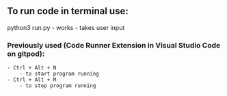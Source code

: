 ## To run code in terminal use:
python3 run.py
    - works
    - takes user input

### Previously used (Code Runner Extension in Visual Studio Code on gitpod):
    - Ctrl + Alt + N
        - to start program running
    - Ctrl + Alt + M
        - to stop program running
